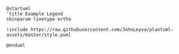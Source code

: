```plantuml Aurea Replacement Label Service - TO BE
@startuml
'title Example Legend
skinparam linetype ortho

!include https://raw.githubusercontent.com/JohnLeyva/plantuml-assets/master/style.puml

@enduml
```
